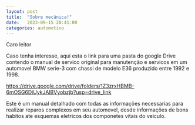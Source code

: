 ```yaml
---
layout: post
title:  "Sobre mecânica!"
date:   2023-09-15 20:41:00
categories: automotivo
---
```

Caro leitor

Caso tenha interesse, aqui esta o link para uma pasta do google Drive contendo o manual de servico original para manutenção e servicos 
em um automovel BMW serie-3 com chassi de modelo E36 produzido entre 1992 e 1998.

https://drive.google.com/drive/folders/1Z3zrxHBMB-6mOSG6DiUykJAlBVyobzjb?usp=drive_link

Este é um manual detalhado com todas as informações necessarias para realizar reparos complexos em seu automovel, desde informações de bons habitos ate esquemas eletricos dos componetes vitais do veiculo.